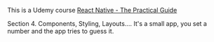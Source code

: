 This is a Udemy course
[React Native - The Practical Guide](https://www.udemy.com/react-native-the-practical-guide/)

Section 4. Components, Styling, Layouts....
It's a small app, you set a number and the app tries to guess it.